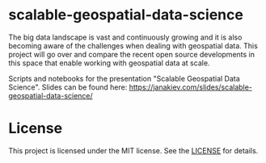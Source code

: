 # scalable-geospatial-data-science
The big data landscape is vast and continuously growing and it is also becoming aware of the challenges when dealing with geospatial data. This project will go over and compare the recent open source developments in this space that enable working with geospatial data at scale.

Scripts and notebooks for the presentation "Scalable Geospatial Data Science". Slides can be found here: https://janakiev.com/slides/scalable-geospatial-data-science/

# License 
This project is licensed under the MIT license. See the [LICENSE](LICENSE) for details.

